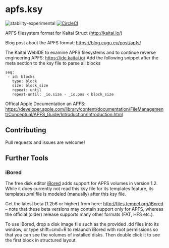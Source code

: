 # apfs.ksy

![stability-experimental](https://img.shields.io/badge/stability-experimental-orange.svg)
[![CircleCI](https://circleci.com/gh/cugu/apfs.ksy.svg?style=shield&circle-token=7c9b8eb40d2b84c1a1746be6fc614210f9bb12f7)](https://circleci.com/gh/cugu/apfs.ksy)

APFS filesystem format for Kaitai Struct (http://kaitai.io/)

Blog post about the APFS format: https://blog.cugu.eu/post/apfs/

The Kaitai WebIDE to examine APFS filesystems and to continue reverse engineering APFS: https://ide.kaitai.io/
Add the following snippet after the meta section to the ksy file to parse all blocks

    seq:
     - id: blocks
       type: block
       size: block_size
       repeat: until
       repeat-until: _io.size - _io.pos < block_size

Offical Apple Documentation an APFS: https://developer.apple.com/library/content/documentation/FileManagement/Conceptual/APFS_Guide/Introduction/Introduction.html

## Contributing
Pull requests and issues are welcome!

## Further Tools

### iBored

The free disk editor [iBored](http://apps.tempel.org/iBored) adds support for APFS volumes in version 1.2. While it does currently not read this ksy file for its templates feature, its templates.xml file is modeled (manually) after this ksy file.

Get the latest beta (1.2b6 or higher) from here: http://files.tempel.org/iBored – note that these beta versions may contain support only for APFS, whereas the official (older) release supports many other formats (FAT, HFS etc.).

To use iBored, drop a disk image file such as the provided .dd files into its window, or type shift+cmd+R to relaunch iBored with root permissions so that you can see the volumes of installed disks. Then double click it to see the first block in structured layout.
